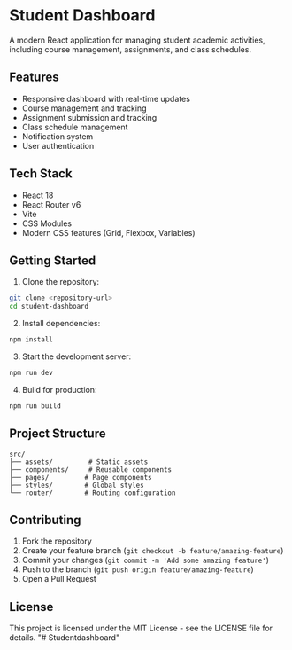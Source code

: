 # Student Dashboard

A modern React application for managing student academic activities, including course management, assignments, and class schedules.

## Features

- Responsive dashboard with real-time updates
- Course management and tracking
- Assignment submission and tracking
- Class schedule management
- Notification system
- User authentication

## Tech Stack

- React 18
- React Router v6
- Vite
- CSS Modules
- Modern CSS features (Grid, Flexbox, Variables)

## Getting Started

1. Clone the repository:
```bash
git clone <repository-url>
cd student-dashboard
```

2. Install dependencies:
```bash
npm install
```

3. Start the development server:
```bash
npm run dev
```

4. Build for production:
```bash
npm run build
```

## Project Structure

```
src/
├── assets/         # Static assets
├── components/     # Reusable components
├── pages/         # Page components
├── styles/        # Global styles
└── router/        # Routing configuration
```

## Contributing

1. Fork the repository
2. Create your feature branch (`git checkout -b feature/amazing-feature`)
3. Commit your changes (`git commit -m 'Add some amazing feature'`)
4. Push to the branch (`git push origin feature/amazing-feature`)
5. Open a Pull Request

## License

This project is licensed under the MIT License - see the LICENSE file for details. "# Studentdashboard" 
